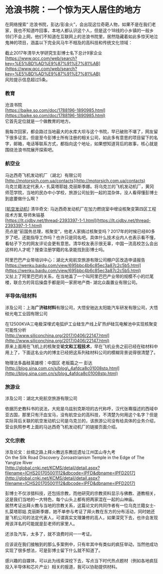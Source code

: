 # 沧浪书院：一个惊为天人居住的地方

在网络搜索“ 沧浪书院，彭达/彭金火”，会出现这位奇葩人物，如果不是在我们老家，我也不知道咋回事，本地人都认识这个人，但是这个18线的小乡镇的一般乡邻们不会上网，他们不知道在互联网上的沧浪书院里，居然隐藏着如此多惊天地泣鬼神的项目，涵盖以下完全风马牛不相及的高科技和传统文化领域：  
  
 截止2017年清华大学研究生彭博士名下总计9家企业  
 [https://www.qcc.com/web/search?key=%E5%BD%AD%E9%87%91%E7%81%AB](https://www.qcc.com/web/search?key=%E5%BD%AD%E9%87%91%E7%81%AB)  
 风险提示信息超过5条。  
  


### 教育

 沧浪书院  
 [https://baike.so.com/doc/1788196-1890985.html](https://baike.so.com/doc/1788196-1890985.html)  
它首先定位就是一个做教育的地方。

我每次回家，都会路过当地最大的水库大坝与这个书院，早已破败不堪了，网友留下很多证言。但是至今彭博士所有注册的相关公司，如此多有意思的项目留下的名字，邮箱，电话等联系方式，都指向这个地址，如果想知道背后的故事，核心就是围绕沧浪书院展开探索吧。  


### **航空业**

 马达西奇飞机发动机厂（湖北）有限公司  
 [http://motorsich.com.ua/contacts](http://motorsich.com.ua/contacts)  
 乌克兰籍法定代表人- 扎莫塔耶娃.克丽斯季娜。将乌克兰的飞机发动机厂，黄冈师范学院，当地的民办中小学校，旅游公司扯到一起的混杂体，没人看得懂彭博士到底要做什么啊？  
  
 [\[航空发动机\]](https://lt.cjdby.net/forum.php?mod=forumdisplay&fid=4&filter=typeid&typeid=155) 清华奇文: 马达西奇发动机厂在加力燃烧室中增设核聚变第四区工程技术方案,导师朱镕基  
 [https://lt.cjdby.net/thread-2393397-1-1.html](https://lt.cjdby.net/thread-2393397-1-1.html)  
 亮点是”前国务总理，核聚变“，他老人家搞过核聚变吗？2017年的时候已经80多岁了吧，还能指导工作吗？也许只是同名吧。具体什么技术业内人也表示看不懂，看帖子下方的网友评论会更有意思。清华校友表示很无辜，中国一流高校怎么会出这样的人才呢？搜查注册学籍的名录能找到彭博士吗。  
  
 阿里巴巴产业带培训中心：湖北大宛航空旅游有限公司棚户区改造申请报告  
 [https://wenku.baidu.com/view/695bbc4b6c85ec3a87c2c5b5.html](https://wenku.baidu.com/view/695bbc4b6c85ec3a87c2c5b5.html)  
 又扯上了阿里巴巴的关系，在当地盖了一个叫阿里巴巴产业带的规模不小的烂尾楼，联合方的背后操盘手都是同一家房地产商- 湖北众磊置业有限公司。  
  


### 半导体/硅材**料**

 涉及公司：上海**广济硅材料**有限公司，大悟安驰达太阳能汽车研发有限公司，大悟硅光电工业园有限公司  
  
 在12500KVA三电极深埋式电弧炉工业硅生产线上矿热炉硅氚电解池中实现核聚变可能性分析  
 [http://www.siliconchina.org/2017/0406/22147.html](http://www.siliconchina.org/2017/0406/22147.html)  
 原来上面用在飞机上的核聚变**论文和工程技术**，早在飞机业务之前已经在硅材料中用上了，下面这名业内的博主已经把这系列硅材料公司的模糊背景说得很清楚了。  
  
 物理法多晶硅英雄榜：中国区 老板篇之一 彭达  
 [http://blog.sina.com.cn/s/blog\_4afdca8c01008stp.html](http://blog.sina.com.cn/s/blog_4afdca8c01008stp.html)  
  


### 旅游业

 涉及公司：湖北大宛航空旅游有限公司  
  
依据历史教科书的说法，大宛是乌兹别克斯坦的古代称呼，汉代张骞描述的西域中亚古国，那里只有汗血宝马，没有航空业的高科技，不清楚为何用这个名字？但是实际背后关联的航空发动机公司是乌克兰的，该旅游公司没有给具体的业务介绍，营业执照参考上面的马达西奇飞机发动机厂的链接页面介绍。  
  
  


### 文化宗教

 涉及论文：丝绸之路上拜火教远东教廷遗址江州匡山寺九考  
On the Silk Road Discovery Zoroastrianism Temple in the Edge of The Yangtze River  
 [http://global.cnki.net/KCMS/detail/detail.aspx?filename=ICHS201705001112&dbcode=IPFD&dbname=IPFD2017](http://global.cnki.net/KCMS/detail/detail.aspx?filename=ICHS201705001112&dbcode=IPFD&dbname=IPFD2017)  
  
 彭博士不仅涉猎科技，还包括宗教，而他研究的宗教资料显示与佛教、道教相关，这是我们当地的一大特色，每个山头上都有把两家混在一起的山神庙。  
 居然考证出拜火教与当地的宗教关系，这篇论文的共同作者有一位乌克兰籍女士- 扎莫塔耶娃.克丽斯季娜，她不单参与考证了拜火教在东方的分布活动，同时她还是飞机公司的法定代表人，可谓真实文理兼修的高人，如果深究下去，也许会发现用该洋名的可能就是彭老师的家里人。  
  
 还涉及汽车，太多了，就不浪费时间一一考证。  
  
应该说在我们接触到的那么多案例中，只有牟其中有类似的疯狂举动，当然他成功实现了很多想法，可是彭博士留下什么就不知道了。  
  
 感兴趣的自媒体，可以此为线索深挖下去，写点当下时代热点题材（例如各地疯狂投入半导体和芯片产业）相关的报道，我可以协助提供材料。  


